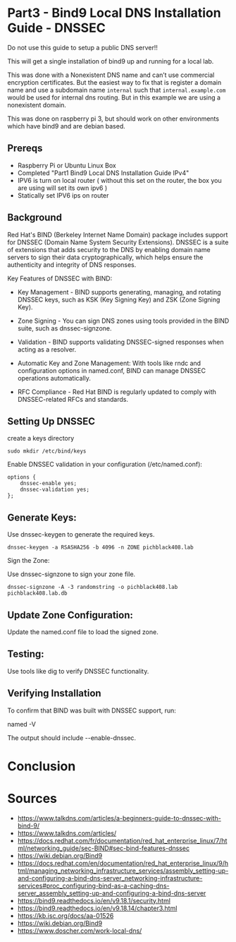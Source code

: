 # Part3 - Bind9 Local DNS Installation Guide - DNSSEC

Do not use this guide to setup a public DNS server!!

This will get a single installation of bind9 up and running for a local lab.

This was done with a Nonexistent DNS name and can’t use commercial encryption certificates. But the easiest way to fix that is register a domain name and use a subdomain name `internal` such that `internal.example.com` would be used for internal dns routing. But in this example we are using a nonexistent domain.

This was done on raspberry pi 3, but should work on other environments which have bind9 and are debian based.


## Prereqs
* Raspberry Pi or Ubuntu Linux Box
* Completed "Part1 Bind9 Local DNS Installation Guide IPv4"
* IPV6 is turn on local router ( without this set on the router, the box you are using will set its own ipv6  )
* Statically set IPV6 ips on router


## Background
Red Hat's BIND (Berkeley Internet Name Domain) package includes support for DNSSEC (Domain Name System Security Extensions). DNSSEC is a suite of extensions that adds security to the DNS by enabling domain name servers to sign their data cryptographically, which helps ensure the authenticity and integrity of DNS responses.

Key Features of DNSSEC with BIND:

* Key Management - BIND supports generating, managing, and rotating DNSSEC keys, such as KSK (Key Signing Key) and ZSK (Zone Signing Key).

* Zone Signing - You can sign DNS zones using tools provided in the BIND suite, such as dnssec-signzone.

* Validation - BIND supports validating DNSSEC-signed responses when acting as a resolver.

* Automatic Key and Zone Management: With tools like rndc and configuration options in named.conf, BIND can manage DNSSEC operations automatically.

* RFC Compliance - Red Hat BIND is regularly updated to comply with DNSSEC-related RFCs and standards.

## Setting Up DNSSEC

create a keys directory

    sudo mkdir /etc/bind/keys


Enable DNSSEC validation in your configuration (/etc/named.conf):

    options {
        dnssec-enable yes;
        dnssec-validation yes;
    };

## Generate Keys:
Use dnssec-keygen to generate the required keys.

    dnssec-keygen -a RSASHA256 -b 4096 -n ZONE pichblack408.lab

Sign the Zone:

Use dnssec-signzone to sign your zone file.

    dnssec-signzone -A -3 randomstring -o pichblack408.lab pichblack408.lab.db

## Update Zone Configuration:
Update the named.conf file to load the signed zone.

## Testing:
Use tools like dig to verify DNSSEC functionality.

## Verifying Installation
To confirm that BIND was built with DNSSEC support, run:

named -V

The output should include --enable-dnssec.

# Conclusion



# Sources
* https://www.talkdns.com/articles/a-beginners-guide-to-dnssec-with-bind-9/
* https://www.talkdns.com/articles/
* https://docs.redhat.com/fr/documentation/red_hat_enterprise_linux/7/html/networking_guide/sec-BIND#sec-bind-features-dnssec
* https://wiki.debian.org/Bind9
* https://docs.redhat.com/en/documentation/red_hat_enterprise_linux/9/html/managing_networking_infrastructure_services/assembly_setting-up-and-configuring-a-bind-dns-server_networking-infrastructure-services#proc_configuring-bind-as-a-caching-dns-server_assembly_setting-up-and-configuring-a-bind-dns-server
* https://bind9.readthedocs.io/en/v9.18.1/security.html
* https://bind9.readthedocs.io/en/v9.18.14/chapter3.html
* https://kb.isc.org/docs/aa-01526
* https://wiki.debian.org/Bind9
* https://www.doscher.com/work-local-dns/

